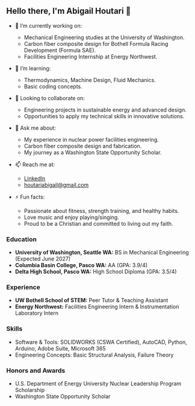 ## Hello there, I'm Abigail Houtari 👋

- 🔭 I’m currently working on:
  - Mechanical Engineering studies at the University of Washington.
  - Carbon fiber composite design for Bothell Formula Racing Development (Formula SAE).
  - Facilities Engineering Internship at Energy Northwest.

- 🌱 I’m learning:
  - Thermodynamics, Machine Design, Fluid Mechanics.
  - Basic coding concepts.

- 🤔 Looking to collaborate on:
  - Engineering projects in sustainable energy and advanced design.
  - Opportunities to apply my technical skills in innovative solutions.

- 💬 Ask me about:
  - My experience in nuclear power facilities engineering.
  - Carbon fiber composite design and fabrication.
  - My journey as a Washington State Opportunity Scholar.

- 📫 Reach me at:
  - [LinkedIn](https://www.linkedin.com/in/abigailhoutari/)
  - [houtariabigail@gmail.com](mailto:houtariabigail@gmail.com)

- ⚡ Fun facts:
  - Passionate about fitness, strength training, and healthy habits.
  - Love music and enjoy playing/singing.
  - Proud to be a Christian and committed to living out my faith.

### Education

- **University of Washington, Seattle WA:** BS in Mechanical Engineering (Expected June 2027)
- **Columbia Basin College, Pasco WA:** AA (GPA: 3.9/4)
- **Delta High School, Pasco WA:** High School Diploma (GPA: 3.5/4)

### Experience

- **UW Bothell School of STEM:** Peer Tutor & Teaching Assistant
- **Energy Northwest:** Facilities Engineering Intern & Instrumentation Laboratory Intern

### Skills

- Software & Tools: SOLIDWORKS (CSWA Certified), AutoCAD, Python, Arduino, Adobe Suite, Microsoft 365
- Engineering Concepts: Basic Structural Analysis, Failure Theory

### Honors and Awards

- U.S. Department of Energy University Nuclear Leadership Program Scholarship
- Washington State Opportunity Scholar
